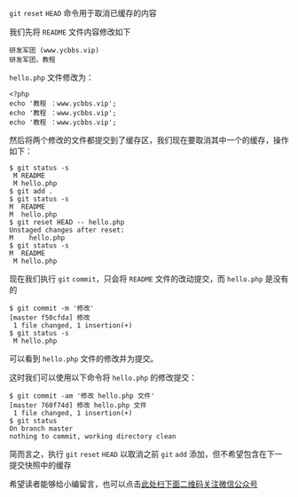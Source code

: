 `git` `reset` `HEAD` 命令用于取消已缓存的内容

我们先将 `README` 文件内容修改如下

```
研发军团 (www.ycbbs.vip)
研发军团，教程 
```

`hello.php` 文件修改为：

```
<?php
echo '教程 ：www.ycbbs.vip';
echo '教程 ：www.ycbbs.vip';
echo '教程 ：www.ycbbs.vip';
```

然后将两个修改的文件都提交到了缓存区，我们现在要取消其中一个的缓存，操作如下：

```
$ git status -s
 M README
 M hello.php
$ git add .
$ git status -s
M  README
M  hello.php
$ git reset HEAD -- hello.php 
Unstaged changes after reset:
M    hello.php
$ git status -s
M  README
 M hello.php
```

现在我们执行 `git` `commit`，只会将 `README` 文件的改动提交，而 `hello.php` 是没有的

```
$ git commit -m '修改'
[master f50cfda] 修改
 1 file changed, 1 insertion(+)
$ git status -s
 M hello.php
```

可以看到 `hello.php` 文件的修改并为提交。

这时我们可以使用以下命令将 `hello.php` 的修改提交：

```
$ git commit -am '修改 hello.php 文件'
[master 760f74d] 修改 hello.php 文件
 1 file changed, 1 insertion(+)
$ git status
On branch master
nothing to commit, working directory clean
```

简而言之，执行 `git` `reset` `HEAD` 以取消之前 `git` `add` 添加，但不希望包含在下一提交快照中的缓存


希望读者能够给小编留言，也可以点击[此处扫下面二维码关注微信公众号](https://www.ycbbs.vip/?p=28 "此处扫下面二维码关注微信公众号")